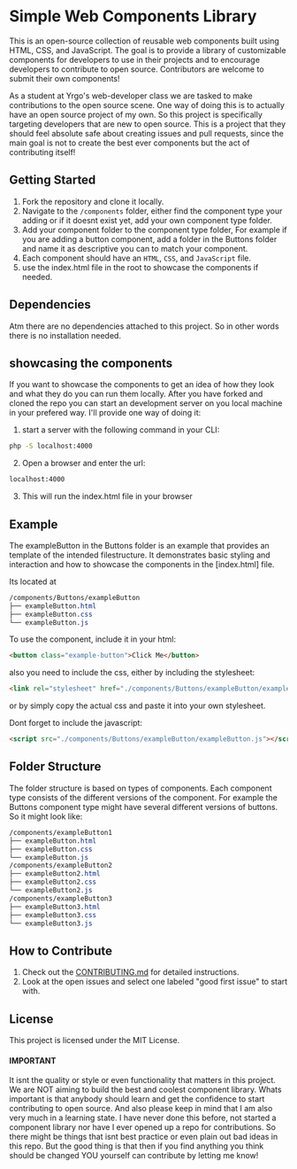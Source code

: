 # Simple Web Components Library

This is an open-source collection of reusable web components built using HTML, CSS, and JavaScript. The goal is to provide a library of customizable components for developers to use in their projects and to encourage developers to contribute to open source. Contributors are welcome to submit their own components!

As a student at Yrgo's web-developer class we are tasked to make contributions to the open source scene. One way of doing this is to actually have an open source project of my own. So this project is specifically targeting developers that are new to open source. This is a project that they should feel absolute safe about creating issues and pull requests, since the main goal is not to create the best ever components but the act of contributing itself!

## Getting Started

1. Fork the repository and clone it locally.
2. Navigate to the `/components` folder, either find the component type your adding or if it doesnt exist yet, add your own component type folder.
3. Add your component folder to the component type folder, For example if you are adding a button component, add a folder in the Buttons folder and name it as descriptive you can to match your component.
4. Each component should have an `HTML`, `CSS`, and `JavaScript` file.
5. use the index.html file in the root to showcase the components if needed.

## Dependencies

Atm there are no dependencies attached to this project. So in other words there is no installation needed.

## showcasing the components

If you want to showcase the components to get an idea of how they look and what they do you can run them locally. After you have forked and cloned the repo you can start an development server on you local machine in your prefered way. I'll provide one way of doing it: 
1. start a server with the following command in your CLI: 
```bash
php -S localhost:4000
```
2. Open a browser and enter the url:
 ```bash 
 localhost:4000 
 ```
3. This will run the index.html file in your browser

## Example

The exampleButton in the Buttons folder is an example that provides an template of the intended filestructure. It demonstrates basic styling and interaction and how to showcase the components in the [index.html] file. 

Its located at 
```css
/components/Buttons/exampleButton
├── exampleButton.html
├── exampleButton.css
└── exampleButton.js
```
To use the component, include it in your html: 
```html
<button class="example-button">Click Me</button>
```

also you need to include the css, either by including the stylesheet: 
```html
<link rel="stylesheet" href="./components/Buttons/exampleButton/exampleButton.css">
```
or by simply copy the actual css and paste it into your own stylesheet. 

Dont forget to include the javascript: 
```html
<script src="./components/Buttons/exampleButton/exampleButton.js"></script>
```

## Folder Structure

The folder structure is based on types of components. Each component type consists of the different versions of the component. For example the Buttons component type might have several different versions of buttons. So it might look like: 

```css
/components/exampleButton1
├── exampleButton.html
├── exampleButton.css
└── exampleButton.js
/components/exampleButton2
├── exampleButton2.html
├── exampleButton2.css
└── exampleButton2.js
/components/exampleButton3
├── exampleButton3.html
├── exampleButton3.css
└── exampleButton3.js
```

## How to Contribute

1. Check out the [CONTRIBUTING.md](CONTRIBUTING.md) for detailed instructions.
2. Look at the open issues and select one labeled "good first issue" to start with.

## License

This project is licensed under the MIT License.

#### IMPORTANT
It isnt the quality or style or even functionality that matters in this project. We are NOT aiming to build the best and coolest component library. Whats important is that anybody should learn and get the confidence to start contributing to open source. And also please keep in mind that I am also very much in a learning state. I have never done this before, not started a component library nor have I ever opened up a repo for contributions. So there might be things that isnt best practice or even plain  out bad ideas in this repo. But the good thing is that then if you find anything you think should be changed YOU yourself can contribute by letting me know!